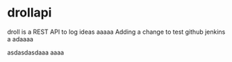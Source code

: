 drollapi
========

droll is a REST API to log ideas
aaaaa
Adding a change to test github jenkins a adaaaa

asdasdasdaaa
aaaa
